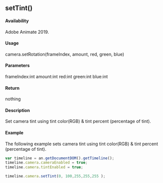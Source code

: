## setTint()

#### Availability

Adobe Animate 2019.

#### Usage

camera.setRotation(frameIndex, amount, red, green, blue)

#### Parameters

frameIndex:int amount:int red:int green:int blue:int

#### Return

nothing

#### Description

Set camera tint using tint color(RGB) & tint percent (percentage of tint).

#### Example

The following example sets camera tint using tint color(RGB) & tint percent (percentage of tint).
```javascript
var timeline = an.getDocumentDOM().getTimeline();
timeline.camera.cameraEnabled = true;
timeline.camera.tintEnabled = true;

timeline.camera.setTint(0, 100,255,255,255 );

```